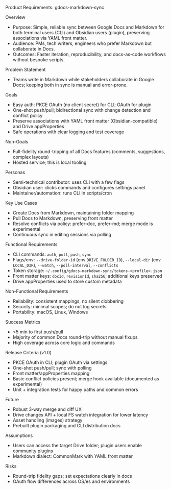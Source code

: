 Product Requirements: gdocs-markdown-sync

Overview

- Purpose: Simple, reliable sync between Google Docs and Markdown for both terminal users (CLI) and Obsidian users (plugin), preserving associations via YAML front matter.
- Audience: PMs, tech writers, engineers who prefer Markdown but collaborate in Docs.
- Outcomes: Faster iteration, reproducibility, and docs-as-code workflows without bespoke scripts.

Problem Statement

- Teams write in Markdown while stakeholders collaborate in Google Docs; keeping both in sync is manual and error-prone.

Goals

- Easy auth: PKCE OAuth (no client secret) for CLI; OAuth for plugin
- One-shot push/pull; bidirectional sync with change detection and conflict policy
- Preserve associations with YAML front matter (Obsidian-compatible) and Drive appProperties
- Safe operations with clear logging and test coverage

Non-Goals

- Full-fidelity round-tripping of all Docs features (comments, suggestions, complex layouts)
- Hosted service; this is local tooling

Personas

- Semi-technical contributor: uses CLI with a few flags
- Obsidian user: clicks commands and configures settings panel
- Maintainer/automation: runs CLI in scripts/cron

Key Use Cases

- Create Docs from Markdown, maintaining folder mapping
- Pull Docs to Markdown, preserving front matter
- Resolve conflicts via policy: prefer-doc, prefer-md; merge mode is experimental
- Continuous sync in editing sessions via polling

Functional Requirements

- CLI commands: `auth`, `pull`, `push`, `sync`
- Flags/env: `--drive-folder-id` (env `DRIVE_FOLDER_ID`), `--local-dir` (env `LOCAL_DIR`), `--watch`, `--poll-interval`, `--conflicts`
- Token storage: `~/.config/gdocs-markdown-sync/tokens-<profile>.json`
- Front matter keys: `docId`, `revisionId`, `sha256`; additional keys preserved
- Drive appProperties used to store custom metadata

Non-Functional Requirements

- Reliability: consistent mappings, no silent clobbering
- Security: minimal scopes; do not log secrets
- Portability: macOS, Linux, Windows

Success Metrics

- <5 min to first push/pull
- Majority of common Docs round-trip without manual fixups
- High coverage across core logic and commands

Release Criteria (v1.0)

- PKCE OAuth in CLI; plugin OAuth via settings
- One-shot push/pull; sync with polling
- Front matter/appProperties mapping
- Basic conflict policies present; merge hook available (documented as experimental)
- Unit + integration tests for happy paths and common errors

Future

- Robust 3‑way merge and diff UX
- Drive changes API + local FS watch integration for lower latency
- Asset handling (images) strategy
- Prebuilt plugin packaging and CLI distribution docs

Assumptions

- Users can access the target Drive folder; plugin users enable community plugins
- Markdown dialect: CommonMark with YAML front matter

Risks

- Round-trip fidelity gaps; set expectations clearly in docs
- OAuth flow differences across OS/es and environments
